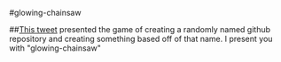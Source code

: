 #glowing-chainsaw

##[This tweet](https://twitter.com/OldManKris/status/673184195485790208) presented the game of creating a randomly named github repository and creating something based off of that name. I present you with "glowing-chainsaw"
